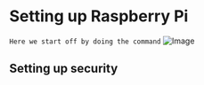 <h1>Setting up Raspberry Pi</h1>
 
 ```Here we start off by doing the command```
 ![Image](/Raspberry%20Pi/Projects/Setting%20up%20Raspberry%20Pi/Pictures/Screenshot%202025-06-30%20204615.png)

<h2>Setting up security</h2>